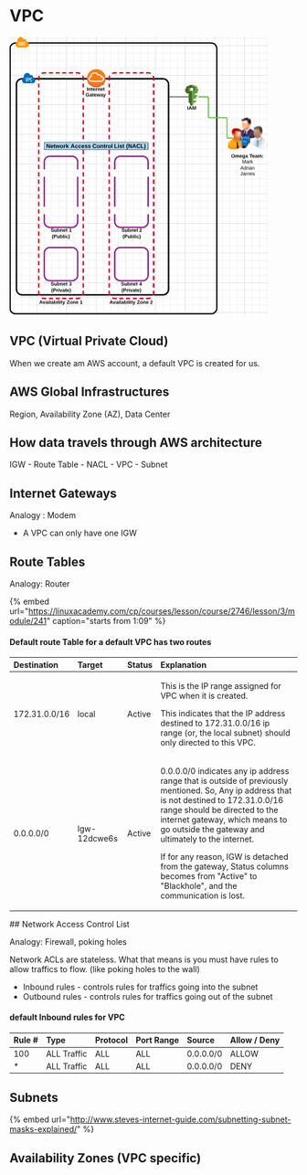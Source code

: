 # VPC



![](../../../.gitbook/assets/image%20%281%29.png)

## VPC \(Virtual Private Cloud\)

When we create am AWS account, a default VPC is created for us.

## AWS Global Infrastructures

Region, Availability Zone \(AZ\), Data Center 

## How data travels through AWS architecture

IGW - Route Table - NACL - VPC - Subnet

## Internet Gateways

Analogy : Modem

* A VPC can only have one IGW

## Route Tables

Analogy: Router

{% embed url="https://linuxacademy.com/cp/courses/lesson/course/2746/lesson/3/module/241" caption="starts from 1:09" %}

#### Default route Table for a default VPC has two routes

<table>
  <thead>
    <tr>
      <th style="text-align:left">Destination</th>
      <th style="text-align:left">Target</th>
      <th style="text-align:left">Status</th>
      <th style="text-align:left">Explanation</th>
    </tr>
  </thead>
  <tbody>
    <tr>
      <td style="text-align:left">172.31.0.0/16</td>
      <td style="text-align:left">local</td>
      <td style="text-align:left">Active</td>
      <td style="text-align:left">
        <p>This is the IP range assigned for VPC when it is created.</p>
        <p></p>
        <p>This indicates that the IP address destined to 172.31.0.0/16 ip range
          (or, the local subnet) should only directed to this VPC.</p>
      </td>
    </tr>
    <tr>
      <td style="text-align:left">0.0.0.0/0</td>
      <td style="text-align:left">lgw-12dcwe6s</td>
      <td style="text-align:left">Active</td>
      <td style="text-align:left">
        <p>0.0.0.0/0 indicates any ip address range that is outside of previously
          mentioned. So, Any ip address that is not destined to 172.31.0.0/16 range
          should be directed to the internet gateway, which means to go outside the
          gateway and ultimately to the internet.</p>
        <p></p>
        <p>If for any reason, IGW is detached from the gateway, Status columns becomes
          from &quot;Active&quot; to &quot;Blackhole&quot;, and the communication
          is lost.</p>
      </td>
    </tr>
  </tbody>
</table>## Network Access Control List

Analogy: Firewall, poking holes

Network ACLs are stateless. What that means is you must have rules to allow traffics to flow. \(like poking holes to the wall\)

* Inbound rules - controls rules for traffics going into the subnet
* Outbound rules - controls rules for traffics going out of the subnet

#### default Inbound rules for VPC 

| Rule \# | Type | Protocol | Port Range | Source | Allow / Deny |
| :--- | :--- | :--- | :--- | :--- | :--- |
| 100 | ALL Traffic | ALL | ALL | 0.0.0.0/0 | ALLOW |
| \*  | ALL Traffic | ALL | ALL | 0.0.0.0/0 | DENY |



## Subnets



{% embed url="http://www.steves-internet-guide.com/subnetting-subnet-masks-explained/" %}



## Availability Zones \(VPC specific\)









